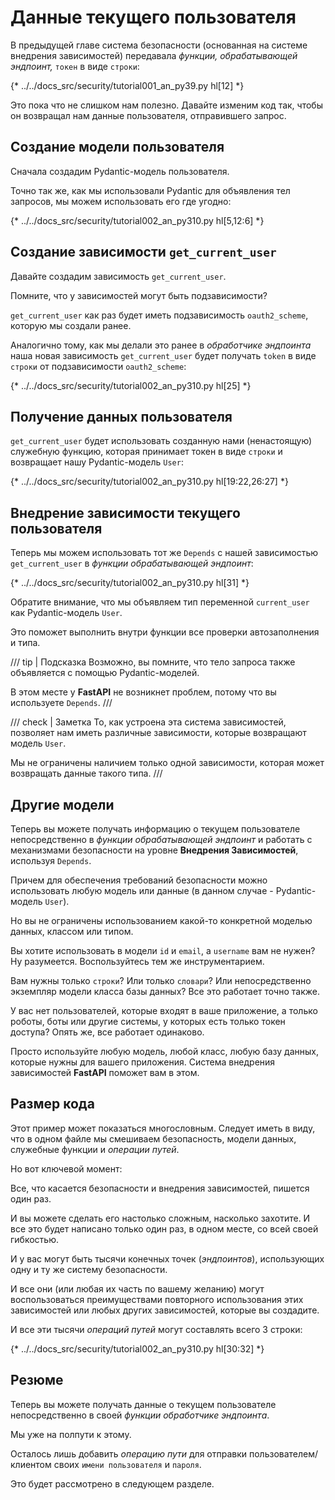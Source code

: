 # Данные текущего пользователя

В предыдущей главе система безопасности (основанная на системе внедрения зависимостей) передавала *функции, обрабатывающей эндпоинт,* `токен` в виде `строки`:

{* ../../docs_src/security/tutorial001_an_py39.py hl[12] *}

Это пока что не слишком нам полезно. Давайте изменим код так, чтобы он возвращал нам данные пользователя, отправившего запрос.

## Создание модели пользователя

Сначала создадим Pydantic-модель пользователя.

Точно так же, как мы использовали Pydantic для объявления тел запросов, мы можем использовать его где угодно:

{* ../../docs_src/security/tutorial002_an_py310.py hl[5,12:6] *}

## Создание зависимости `get_current_user`

Давайте создадим зависимость `get_current_user`.

Помните, что у зависимостей могут быть подзависимости?

`get_current_user` как раз будет иметь подзависимость `oauth2_scheme`, которую мы создали ранее.

Аналогично тому, как мы делали это ранее в *обработчике эндпоинта*  наша новая зависимость `get_current_user` будет получать `token` в виде `строки` от подзависимости `oauth2_scheme`:

{* ../../docs_src/security/tutorial002_an_py310.py hl[25] *}

## Получение данных пользователя

`get_current_user` будет использовать созданную нами (ненастоящую) служебную функцию, которая принимает токен в виде `строки` и возвращает нашу Pydantic-модель `User`:

{* ../../docs_src/security/tutorial002_an_py310.py hl[19:22,26:27] *}

## Внедрение зависимости текущего пользователя

Теперь мы можем использовать тот же `Depends` с нашей зависимостью `get_current_user` в *функции обрабатывающей эндпоинт*:

{* ../../docs_src/security/tutorial002_an_py310.py hl[31] *}

Обратите внимание, что мы объявляем тип переменной `current_user` как Pydantic-модель `User`.

Это поможет выполнить внутри функции все проверки автозаполнения и типа.

/// tip | Подсказка
Возможно, вы помните, что тело запроса также объявляется с помощью Pydantic-моделей.

В этом месте у **FastAPI** не возникнет проблем, потому что вы используете `Depends`.
///

/// check | Заметка
То, как устроена эта система зависимостей, позволяет нам иметь различные зависимости, которые возвращают модель `User`.

Мы не ограничены наличием только одной зависимости, которая может возвращать данные такого типа.
///

## Другие модели

Теперь вы можете получать информацию о текущем пользователе непосредственно в *функции обрабатывающей эндпоинт* и работать с механизмами безопасности на уровне **Внедрения Зависимостей**, используя `Depends`.

Причем для обеспечения требований безопасности можно использовать любую модель или данные (в данном случае - Pydantic-модель `User`).

Но вы не ограничены использованием какой-то конкретной моделью данных, классом или типом.

Вы хотите использовать в модели `id` и `email`, а `username` вам не нужен? Ну разумеется. Воспользуйтесь тем же инструментарием.

Вам нужны только `строки`? Или только `словари`? Или непосредственно экземпляр модели класса базы данных? Все это работает точно также.

У вас нет пользователей, которые входят в ваше приложение, а только роботы, боты или другие системы, у которых есть только токен доступа? Опять же, все работает одинаково.

Просто используйте любую модель, любой класс, любую базу данных, которые нужны для вашего приложения. Система внедрения зависимостей **FastAPI** поможет вам в этом.

## Размер кода

Этот пример может показаться многословным. Следует иметь в виду, что в одном файле мы смешиваем безопасность, модели данных, служебные функции и *операции путей*.

Но вот ключевой момент:

Все, что касается безопасности и внедрения зависимостей, пишется один раз.

И вы можете сделать его настолько сложным, насколько захотите. И все это будет написано только один раз, в одном месте, со всей своей гибкостью.

И у вас могут быть тысячи конечных точек (*эндпоинтов*), использующих одну и ту же систему безопасности.

И все они (или любая их часть по вашему желанию) могут воспользоваться преимуществами повторного использования этих зависимостей или любых других зависимостей, которые вы создадите.

И все эти тысячи *операций путей* могут составлять всего 3 строки:

{* ../../docs_src/security/tutorial002_an_py310.py hl[30:32] *}

## Резюме

Теперь вы можете получать данные о текущем пользователе непосредственно в своей *функции обработчике эндпоинта*.

Мы уже на полпути к этому.

Осталось лишь добавить *операцию пути* для отправки пользователем/клиентом своих `имени пользователя` и `пароля`.

Это будет рассмотрено в следующем разделе.
